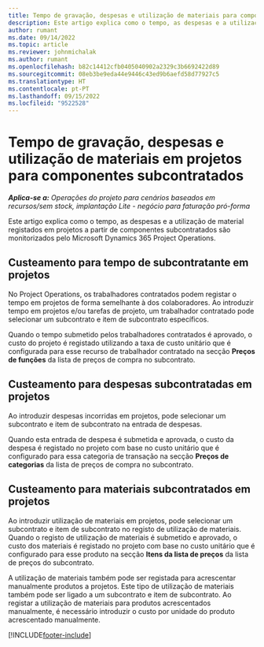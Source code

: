 ```yaml
---
title: Tempo de gravação, despesas e utilização de materiais para componentes subcontratados
description: Este artigo explica como o tempo, as despesas e a utilização de material registados em projetos a partir de componentes subcontratados são monitorizados pelo Microsoft Dynamics 365 Project Operations.
author: rumant
ms.date: 09/14/2022
ms.topic: article
ms.reviewer: johnmichalak
ms.author: rumant
ms.openlocfilehash: b82c14412cfb0405040902a2329c3b6692422d89
ms.sourcegitcommit: 08eb3be9eda44e9446c43ed9b6aefd58d77927c5
ms.translationtype: HT
ms.contentlocale: pt-PT
ms.lasthandoff: 09/15/2022
ms.locfileid: "9522528"
---
```

# <a name="recording-time-expenses-and-material-usage-on-projects-for-subcontracted-components"></a>Tempo de gravação, despesas e utilização de materiais em projetos para componentes subcontratados

_**Aplica-se a:** Operações do projeto para cenários baseados em recursos/sem stock, implantação Lite - negócio para faturação pró-forma_

Este artigo explica como o tempo, as despesas e a utilização de material registados em projetos a partir de componentes subcontratados são monitorizados pelo Microsoft Dynamics 365 Project Operations.

## <a name="costing-for-subcontractor-time-on-projects"></a>Custeamento para tempo de subcontratante em projetos
No Project Operations, os trabalhadores contratados podem registar o tempo em projetos de forma semelhante à dos colaboradores. Ao introduzir tempo em projetos e/ou tarefas de projeto, um trabalhador contratado pode selecionar um subcontrato e item de subcontrato específicos.

Quando o tempo submetido pelos trabalhadores contratados é aprovado, o custo do projeto é registado utilizando a taxa de custo unitário que é configurada para esse recurso de trabalhador contratado na secção **Preços de funções** da lista de preços de compra no subcontrato.

## <a name="costing-for-subcontracted-expenses-on-projects"></a>Custeamento para despesas subcontratadas em projetos
Ao introduzir despesas incorridas em projetos, pode selecionar um subcontrato e item de subcontrato na entrada de despesas. 

Quando esta entrada de despesa é submetida e aprovada, o custo da despesa é registado no projeto com base no custo unitário que é configurado para essa categoria de transação na secção **Preços de categorias** da lista de preços de compra no subcontrato.

## <a name="costing-for-subcontracted-materials-on-projects"></a>Custeamento para materiais subcontratados em projetos
Ao introduzir utilização de materiais em projetos, pode selecionar um subcontrato e item de subcontrato no registo de utilização de materiais. Quando o registo de utilização de materiais é submetido e aprovado, o custo dos materiais é registado no projeto com base no custo unitário que é configurado para esse produto na secção **Itens da lista de preços** da lista de preços do subcontrato.

A utilização de materiais também pode ser registada para acrescentar manualmente produtos a projetos. Este tipo de utilização de materiais também pode ser ligado a um subcontrato e item de subcontrato. Ao registar a utilização de materiais para produtos acrescentados manualmente, é necessário introduzir o custo por unidade do produto acrescentado manualmente. 


[!INCLUDE[footer-include](../../includes/footer-banner.md)]
